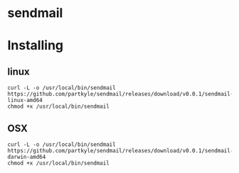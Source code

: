 # sendmail

Installing
==========


## linux
```
curl -L -o /usr/local/bin/sendmail https://github.com/partkyle/sendmail/releases/download/v0.0.1/sendmail-linux-amd64
chmod +x /usr/local/bin/sendmail
```

## OSX
```
curl -L -o /usr/local/bin/sendmail https://github.com/partkyle/sendmail/releases/download/v0.0.1/sendmail-darwin-amd64
chmod +x /usr/local/bin/sendmail
```

